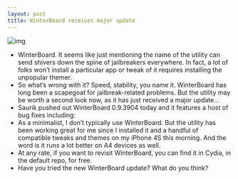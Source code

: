 ```yaml
---
layout: post
title: WinterBoard receives major update
---
```

![img](http://media.idownloadblog.com/wp-content/uploads/2012/04/winterboard.jpg)
* WinterBoard. It seems like just mentioning the name of the utility can send shivers down the spine of jailbreakers everywhere. In fact, a lot of folks won’t install a particular app or tweak of it requires installing the unpopular themer.
* So what’s wrong with it? Speed, stability, you name it. WinterBoard has long been a scapegoat for jailbreak-related problems. But the utility may be worth a second look now, as it has just received a major update…
* Saurik pushed out WinterBoard 0.9.3904 today and it features a host of bug fixes including:
* As a minimalist, I don’t typically use WinterBoard. But the utility has been working great for me since I installed it and a handful of compatible tweaks and themes on my iPhone 4S this morning. And the word is it runs a lot better on A4 devices as well.
* At any rate, if you want to revisit WinterBoard, you can find it in Cydia, in the default repo, for free.
* Have you tried the new WinterBoard update? What do you think?

